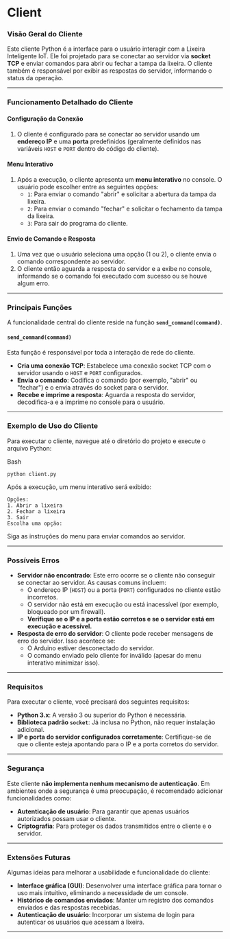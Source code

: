 # Client

### **Visão Geral do Cliente**

Este cliente Python é a interface para o usuário interagir com a Lixeira Inteligente IoT. Ele foi projetado para se conectar ao servidor via **socket TCP** e enviar comandos para abrir ou fechar a tampa da lixeira. O cliente também é responsável por exibir as respostas do servidor, informando o status da operação.

***

### **Funcionamento Detalhado do Cliente**

#### **Configuração da Conexão**

1. O cliente é configurado para se conectar ao servidor usando um **endereço IP** e uma **porta** predefinidos (geralmente definidos nas variáveis `HOST` e `PORT` dentro do código do cliente).

#### **Menu Interativo**

1. Após a execução, o cliente apresenta um **menu interativo** no console. O usuário pode escolher entre as seguintes opções:
   * `1`: Para enviar o comando "abrir" e solicitar a abertura da tampa da lixeira.
   * `2`: Para enviar o comando "fechar" e solicitar o fechamento da tampa da lixeira.
   * `3`: Para sair do programa do cliente.

#### **Envio de Comando e Resposta**

1. Uma vez que o usuário seleciona uma opção (1 ou 2), o cliente envia o comando correspondente ao servidor.
2. O cliente então aguarda a resposta do servidor e a exibe no console, informando se o comando foi executado com sucesso ou se houve algum erro.

***

### **Principais Funções**

A funcionalidade central do cliente reside na função **`send_command(command)`**.

#### **`send_command(command)`**

Esta função é responsável por toda a interação de rede do cliente.

* **Cria uma conexão TCP**: Estabelece uma conexão socket TCP com o servidor usando o `HOST` e `PORT` configurados.
* **Envia o comando**: Codifica o comando (por exemplo, "abrir" ou "fechar") e o envia através do socket para o servidor.
* **Recebe e imprime a resposta**: Aguarda a resposta do servidor, decodifica-a e a imprime no console para o usuário.

***

### **Exemplo de Uso do Cliente**

Para executar o cliente, navegue até o diretório do projeto e execute o arquivo Python:

Bash

```
python client.py
```

Após a execução, um menu interativo será exibido:

```
Opções:
1. Abrir a lixeira
2. Fechar a lixeira
3. Sair
Escolha uma opção:
```

Siga as instruções do menu para enviar comandos ao servidor.

***

### **Possíveis Erros**

* **Servidor não encontrado**: Este erro ocorre se o cliente não conseguir se conectar ao servidor. As causas comuns incluem:
  * O endereço IP (`HOST`) ou a porta (`PORT`) configurados no cliente estão incorretos.
  * O servidor não está em execução ou está inacessível (por exemplo, bloqueado por um firewall).
  * **Verifique se o IP e a porta estão corretos e se o servidor está em execução e acessível.**
* **Resposta de erro do servidor**: O cliente pode receber mensagens de erro do servidor. Isso acontece se:
  * O Arduino estiver desconectado do servidor.
  * O comando enviado pelo cliente for inválido (apesar do menu interativo minimizar isso).

***

### **Requisitos**

Para executar o cliente, você precisará dos seguintes requisitos:

* **Python 3.x**: A versão 3 ou superior do Python é necessária.
* **Biblioteca padrão `socket`**: Já inclusa no Python, não requer instalação adicional.
* **IP e porta do servidor configurados corretamente**: Certifique-se de que o cliente esteja apontando para o IP e a porta corretos do servidor.

***

### **Segurança**

Este cliente **não implementa nenhum mecanismo de autenticação**. Em ambientes onde a segurança é uma preocupação, é recomendado adicionar funcionalidades como:

* **Autenticação de usuário**: Para garantir que apenas usuários autorizados possam usar o cliente.
* **Criptografia**: Para proteger os dados transmitidos entre o cliente e o servidor.

***

### **Extensões Futuras**

Algumas ideias para melhorar a usabilidade e funcionalidade do cliente:

* **Interface gráfica (GUI)**: Desenvolver uma interface gráfica para tornar o uso mais intuitivo, eliminando a necessidade de um console.
* **Histórico de comandos enviados**: Manter um registro dos comandos enviados e das respostas recebidas.
* **Autenticação de usuário**: Incorporar um sistema de login para autenticar os usuários que acessam a lixeira.

***
